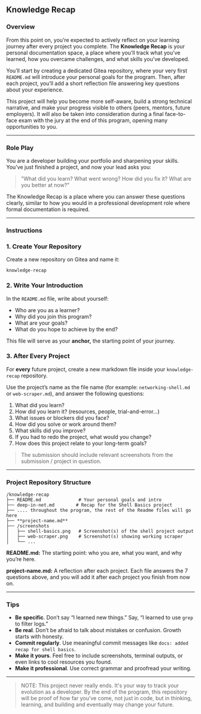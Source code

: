 ## Knowledge Recap

### Overview

From this point on, you’re expected to actively reflect on your learning journey after every project you complete. The **Knowledge Recap** is your personal documentation space, a place where you’ll track what you’ve learned, how you overcame challenges, and what skills you’ve developed.

You’ll start by creating a dedicated Gitea repository, where your very first `README.md` will introduce your personal goals for the program. Then, after each project, you’ll add a short reflection file answering key questions about your experience.

This project will help you become more self-aware, build a strong technical narrative, and make your progress visible to others (peers, mentors, future employers). It will also be taken into consideration during a final face-to-face exam with the jury at the end of this program, opening many opportunities to you.

---

### Role Play

You are a developer building your portfolio and sharpening your skills. You’ve just finished a project, and now your lead asks you:

> "What did you learn? What went wrong? How did you fix it? What are you better at now?"

The Knowledge Recap is a place where you can answer these questions clearly, similar to how you would in a professional development role where formal documentation is required.

---

### **Instructions**

### 1. Create Your Repository

Create a new repository on Gitea and name it:

`knowledge-recap`

### 2. Write Your Introduction

In the `README.md` file, write about yourself:

- Who are you as a learner?
- Why did you join this program?
- What are your goals?
- What do you hope to achieve by the end?

This file will serve as your **anchor,** the starting point of your journey.

### 3. After Every Project

For **every** future project, create a new markdown file inside your `knowledge-recap` repository.

Use the project’s name as the file name (for example: `networking-shell.md` or `web-scraper.md`), and answer the following questions:

1. What did you learn?
2. How did you learn it? (resources, people, trial-and-error…)
3. What issues or blockers did you face?
4. How did you solve or work around them?
5. What skills did you improve?
6. If you had to redo the project, what would you change?
7. How does this project relate to your long-term goals?

> The submission should include relevant screenshots from the submission / project in question.

---

### Project Repository Structure

```console
/knowledge-recap
├── README.md              # Your personal goals and intro
├── deep-in-net.md        # Recap for the Shell Basics project
├── .... throughout the program, the rest of the Readme files will go here
├── **project-name.md**
├── /screenshots
│   ├── shell-basics.png   # Screenshot(s) of the shell project output
│   ├── web-scraper.png    # Screenshot(s) showing working scraper
│   └── ...

```

**README.md:** The starting point: who you are, what you want, and why you’re here.

**project-name.md:** A reflection after each project. Each file answers the 7 questions above, and you will add it after each project you finish from now on.

---

### Tips

- **Be specific**. Don’t say “I learned new things.” Say, “I learned to use `grep` to filter logs.”
- **Be real**. Don’t be afraid to talk about mistakes or confusion. Growth starts with honesty.
- **Commit regularly**. Use meaningful commit messages like `docs: added recap for shell basics`.
- **Make it yours**. Feel free to include screenshots, terminal outputs, or even links to cool resources you found.
- **Make it professional**. Use correct grammar and proofread your writing.

---

> NOTE: This project never really ends. It's your way to track your evolution as a developer. By the end of the program, this repository will be proof of how far you’ve come, not just in code, but in thinking, learning, and building and eventually may change your future.
